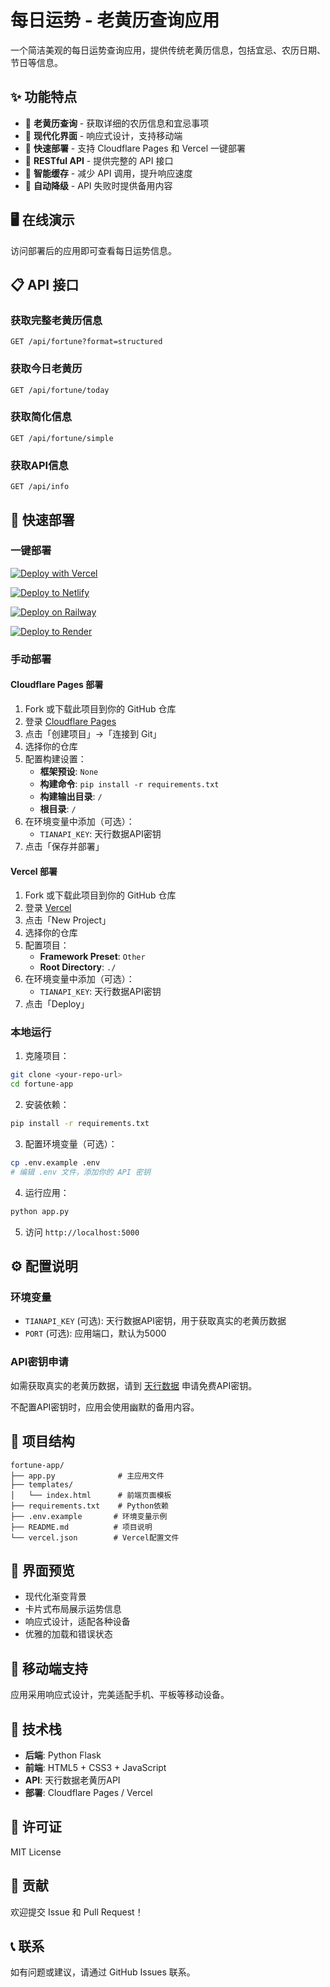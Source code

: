 # 每日运势 - 老黄历查询应用

一个简洁美观的每日运势查询应用，提供传统老黄历信息，包括宜忌、农历日期、节日等信息。

## ✨ 功能特点

- 📅 **老黄历查询** - 获取详细的农历信息和宜忌事项
- 🎨 **现代化界面** - 响应式设计，支持移动端
- 🚀 **快速部署** - 支持 Cloudflare Pages 和 Vercel 一键部署
- 📡 **RESTful API** - 提供完整的 API 接口
- 💾 **智能缓存** - 减少 API 调用，提升响应速度
- 🔄 **自动降级** - API 失败时提供备用内容

## 🖥️ 在线演示

访问部署后的应用即可查看每日运势信息。

## 📋 API 接口

### 获取完整老黄历信息
```
GET /api/fortune?format=structured
```

### 获取今日老黄历
```
GET /api/fortune/today
```

### 获取简化信息
```
GET /api/fortune/simple
```

### 获取API信息
```
GET /api/info
```

## 🚀 快速部署

### 一键部署

[![Deploy with Vercel](https://vercel.com/button)](https://vercel.com/new/clone?repository-url=https://github.com/DriftingBoats/daily-fortune-web)

[![Deploy to Netlify](https://www.netlify.com/img/deploy/button.svg)](https://app.netlify.com/start/deploy?repository=https://github.com/DriftingBoats/daily-fortune-web)

[![Deploy on Railway](https://railway.app/button.svg)](https://railway.app/template/python?referralCode=alphasec)

[![Deploy to Render](https://render.com/images/deploy-to-render-button.svg)](https://render.com/deploy?repo=https://github.com/DriftingBoats/daily-fortune-web)

### 手动部署

#### Cloudflare Pages 部署

1. Fork 或下载此项目到你的 GitHub 仓库
2. 登录 [Cloudflare Pages](https://pages.cloudflare.com/)
3. 点击「创建项目」→「连接到 Git」
4. 选择你的仓库
5. 配置构建设置：
   - **框架预设**: `None`
   - **构建命令**: `pip install -r requirements.txt`
   - **构建输出目录**: `/`
   - **根目录**: `/`
6. 在环境变量中添加（可选）：
   - `TIANAPI_KEY`: 天行数据API密钥
7. 点击「保存并部署」

#### Vercel 部署

1. Fork 或下载此项目到你的 GitHub 仓库
2. 登录 [Vercel](https://vercel.com/)
3. 点击「New Project」
4. 选择你的仓库
5. 配置项目：
   - **Framework Preset**: `Other`
   - **Root Directory**: `./`
6. 在环境变量中添加（可选）：
   - `TIANAPI_KEY`: 天行数据API密钥
7. 点击「Deploy」

### 本地运行

1. 克隆项目：
```bash
git clone <your-repo-url>
cd fortune-app
```

2. 安装依赖：
```bash
pip install -r requirements.txt
```

3. 配置环境变量（可选）：
```bash
cp .env.example .env
# 编辑 .env 文件，添加你的 API 密钥
```

4. 运行应用：
```bash
python app.py
```

5. 访问 `http://localhost:5000`

## ⚙️ 配置说明

### 环境变量

- `TIANAPI_KEY` (可选): 天行数据API密钥，用于获取真实的老黄历数据
- `PORT` (可选): 应用端口，默认为5000

### API密钥申请

如需获取真实的老黄历数据，请到 [天行数据](https://www.tianapi.com/) 申请免费API密钥。

不配置API密钥时，应用会使用幽默的备用内容。

## 📁 项目结构

```
fortune-app/
├── app.py              # 主应用文件
├── templates/
│   └── index.html      # 前端页面模板
├── requirements.txt    # Python依赖
├── .env.example       # 环境变量示例
├── README.md          # 项目说明
└── vercel.json        # Vercel配置文件
```

## 🎨 界面预览

- 现代化渐变背景
- 卡片式布局展示运势信息
- 响应式设计，适配各种设备
- 优雅的加载和错误状态

## 📱 移动端支持

应用采用响应式设计，完美适配手机、平板等移动设备。

## 🔧 技术栈

- **后端**: Python Flask
- **前端**: HTML5 + CSS3 + JavaScript
- **API**: 天行数据老黄历API
- **部署**: Cloudflare Pages / Vercel

## 📄 许可证

MIT License

## 🤝 贡献

欢迎提交 Issue 和 Pull Request！

## 📞 联系

如有问题或建议，请通过 GitHub Issues 联系。